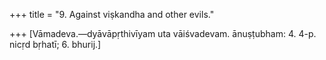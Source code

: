 +++
title = "9. Against viṣkandha and other evils."

+++
[Vāmadeva.—dyāvāpṛthivīyam uta vāiśvadevam. ānuṣṭubham: 4. 4-p. nicṛd bṛhatī; 6. bhurij.]
